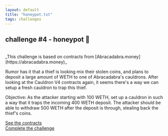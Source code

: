 ```yaml
---
layout: default
title: "honeypot.txt"
tags: challenges
---
```


## challenge #4 - honeypot 🍯
<br/>
_This challenge is based on contracts from [Abracadabra.money](https://abracadabra.money)_

Rumor has it that a thief is looking mix their stolen coins, and plans to deposit a large amount of WETH to one of Abracadabra's cauldrons. After looking at the Cauldron V4 contracts again, it seems there's a way we can setup a fresh cauldron to trap this thief.

Objective: As the attacker starting with 100 WETH, set up a cauldron in such a way that it traps the incoming 400 WETH deposit. The attacker should be able to withdraw 500 WETH after the deposit is through, stealing back the thief's coins.

[See the contracts](https://github.com/AshiqAmien/decently-safe-defi/tree/master/src/Contracts/honeypot)
<br/>
[Complete the challenge](https://github.com/AshiqAmien/decently-safe-defi/blob/master/test/Levels/honeypot/Honeypot.t.sol)
